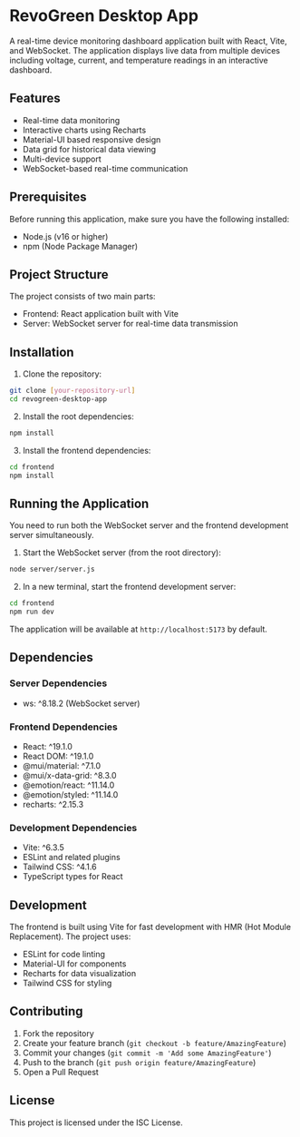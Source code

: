 # RevoGreen Desktop App

A real-time device monitoring dashboard application built with React, Vite, and WebSocket. The application displays live data from multiple devices including voltage, current, and temperature readings in an interactive dashboard.

## Features

- Real-time data monitoring
- Interactive charts using Recharts
- Material-UI based responsive design
- Data grid for historical data viewing
- Multi-device support
- WebSocket-based real-time communication

## Prerequisites

Before running this application, make sure you have the following installed:
- Node.js (v16 or higher)
- npm (Node Package Manager)

## Project Structure

The project consists of two main parts:
- Frontend: React application built with Vite
- Server: WebSocket server for real-time data transmission

## Installation

1. Clone the repository:
```bash
git clone [your-repository-url]
cd revogreen-desktop-app
```

2. Install the root dependencies:
```bash
npm install
```

3. Install the frontend dependencies:
```bash
cd frontend
npm install
```

## Running the Application

You need to run both the WebSocket server and the frontend development server simultaneously.

1. Start the WebSocket server (from the root directory):
```bash
node server/server.js
```

2. In a new terminal, start the frontend development server:
```bash
cd frontend
npm run dev
```

The application will be available at `http://localhost:5173` by default.

## Dependencies

### Server Dependencies
- ws: ^8.18.2 (WebSocket server)

### Frontend Dependencies
- React: ^19.1.0
- React DOM: ^19.1.0
- @mui/material: ^7.1.0
- @mui/x-data-grid: ^8.3.0
- @emotion/react: ^11.14.0
- @emotion/styled: ^11.14.0
- recharts: ^2.15.3

### Development Dependencies
- Vite: ^6.3.5
- ESLint and related plugins
- Tailwind CSS: ^4.1.6
- TypeScript types for React

## Development

The frontend is built using Vite for fast development with HMR (Hot Module Replacement). The project uses:
- ESLint for code linting
- Material-UI for components
- Recharts for data visualization
- Tailwind CSS for styling

## Contributing

1. Fork the repository
2. Create your feature branch (`git checkout -b feature/AmazingFeature`)
3. Commit your changes (`git commit -m 'Add some AmazingFeature'`)
4. Push to the branch (`git push origin feature/AmazingFeature`)
5. Open a Pull Request

## License

This project is licensed under the ISC License. 